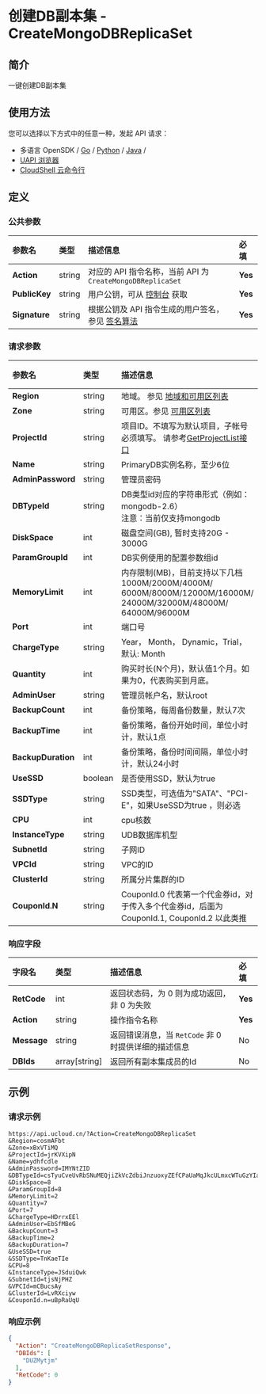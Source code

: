 # 创建DB副本集 - CreateMongoDBReplicaSet

## 简介

一键创建DB副本集






## 使用方法

您可以选择以下方式中的任意一种，发起 API 请求：
- 多语言 OpenSDK / [Go](https://github.com/ucloud/ucloud-sdk-go) / [Python](https://github.com/ucloud/ucloud-sdk-python3) / [Java](https://github.com/ucloud/ucloud-sdk-java) /
- [UAPI 浏览器](https://console.ucloud.cn/uapi/detail?id=CreateMongoDBReplicaSet)
- [CloudShell 云命令行](https://shell.ucloud.cn/)


## 定义

### 公共参数

| 参数名 | 类型 | 描述信息 | 必填 |
|:---|:---|:---|:---|
| **Action**     | string  | 对应的 API 指令名称，当前 API 为 `CreateMongoDBReplicaSet`                        | **Yes** |
| **PublicKey**  | string  | 用户公钥，可从 [控制台](https://console.ucloud.cn/uapi/apikey) 获取                                             | **Yes** |
| **Signature**  | string  | 根据公钥及 API 指令生成的用户签名，参见 [签名算法](api/summary/signature.md)  | **Yes** |

### 请求参数

| 参数名 | 类型 | 描述信息 | 必填 |
|:---|:---|:---|:---|
| **Region** | string | 地域。 参见 [地域和可用区列表](api/summary/regionlist) |**Yes**|
| **Zone** | string | 可用区。参见 [可用区列表](api/summary/regionlist) |**Yes**|
| **ProjectId** | string | 项目ID。不填写为默认项目，子帐号必须填写。 请参考[GetProjectList接口](api/summary/get_project_list) |No|
| **Name** | string | PrimaryDB实例名称，至少6位 |**Yes**|
| **AdminPassword** | string | 管理员密码 |**Yes**|
| **DBTypeId** | string | DB类型id对应的字符串形式（例如：mongodb-2.6）<br />注意：当前仅支持mongodb |**Yes**|
| **DiskSpace** | int | 磁盘空间(GB), 暂时支持20G - 3000G |**Yes**|
| **ParamGroupId** | int | DB实例使用的配置参数组id |**Yes**|
| **MemoryLimit** | int | 内存限制(MB)，目前支持以下几档 1000M/2000M/4000M/ 6000M/8000M/12000M/16000M/ 24000M/32000M/48000M/ 64000M/96000M |**Yes**|
| **Port** | int | 端口号 |**Yes**|
| **ChargeType** | string | Year， Month， Dynamic，Trial，默认: Month |No|
| **Quantity** | int | 购买时长(N个月)，默认值1个月。如果为0，代表购买到月底。 |No|
| **AdminUser** | string | 管理员帐户名，默认root |No|
| **BackupCount** | int | 备份策略，每周备份数量，默认7次 |No|
| **BackupTime** | int | 备份策略，备份开始时间，单位小时计，默认1点 |No|
| **BackupDuration** | int | 备份策略，备份时间间隔，单位小时计，默认24小时 |No|
| **UseSSD** | boolean | 是否使用SSD，默认为true |No|
| **SSDType** | string | SSD类型，可选值为"SATA"、"PCI-E"，如果UseSSD为true ，则必选 |No|
| **CPU** | int | cpu核数 |No|
| **InstanceType** | string | UDB数据库机型 |No|
| **SubnetId** | string | 子网ID |No|
| **VPCId** | string | VPC的ID |No|
| **ClusterId** | string | 所属分片集群的ID |No|
| **CouponId.N** | string | CouponId.0 代表第一个代金券id，对于传入多个代金券id，后面为 CouponId.1, CouponId.2 以此类推 |No|

### 响应字段

| 字段名 | 类型 | 描述信息 | 必填 |
|:---|:---|:---|:---|
| **RetCode** | int | 返回状态码，为 0 则为成功返回，非 0 为失败 |**Yes**|
| **Action** | string | 操作指令名称 |**Yes**|
| **Message** | string | 返回错误消息，当 `RetCode` 非 0 时提供详细的描述信息 |No|
| **DBIds** | array[string] | 返回所有副本集成员的Id |No|




## 示例

### 请求示例
    
```
https://api.ucloud.cn/?Action=CreateMongoDBReplicaSet
&Region=cosmAFbt
&Zone=xBxVTiMQ
&ProjectId=jrKVXipN
&Name=ydhfcdle
&AdminPassword=IMYNtZID
&DBTypeId=csTyuCveUvRbSNuMEQjiZkVcZdbiJnzuoxyZEfCPaUaMqJkcULmxcWTuGzYIaJdNtyPyfTifdEQIWGFGALkrDbHvVVAiRmdqHvtMBSsnnFRRLSOnMoAKdzSaBPxbEKrwVPZHMtivhOKqIPdMYnnbZklWtPCuHzGdwkfoPQFNAgEzLdxQieISIPOlTBdJYUfLGvCjtzICKdUaSlstsdQMvHluipqJscHJfpzqQBLYJSclSxXLtpxoiDYEjZdGmjeBsVpxcNIKIsRAHLLVLAtzGdsKbmyZphqiTHhjAHvtcmtccHYmqdeYMNLRMingKSPGgEFpqVmkvOrwAngbxiOwCDkgOVstLPwptFuYUfSzopDWOhupQAWKZDVEsADvdcBQTUXzrclMdoQhFusTDPWxmyGfWuwfzlNDgMhGaNWZkNKJQFRiDQgueKwnOvlzKfRuXGserAzG
&DiskSpace=8
&ParamGroupId=8
&MemoryLimit=2
&Quantity=7
&Port=7
&ChargeType=HDrrxEEl
&AdminUser=EbSfMBeG
&BackupCount=3
&BackupTime=2
&BackupDuration=7
&UseSSD=true
&SSDType=TnKaeTIe
&CPU=8
&InstanceType=JSduiQwk
&SubnetId=tjsNjPHZ
&VPCId=mCBucsAy
&ClusterId=LvRXciyw
&CouponId.n=uBpRaUqU
```

### 响应示例
    
```json
{
  "Action": "CreateMongoDBReplicaSetResponse",
  "DBIds": [
    "DUZMytjm"
  ],
  "RetCode": 0
}
```





